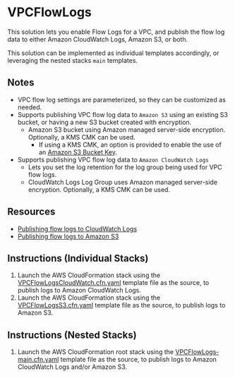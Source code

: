 # VPCFlowLogs

This solution lets you enable Flow Logs for a VPC, and publish the flow log data to either Amazon CloudWatch Logs, Amazon S3, or both.

This solution can be implemented as individual templates accordingly, or leveraging the nested stacks `main` templates.

## Notes

- VPC flow log settings are parameterized, so they can be customized as needed.
- Supports publishing VPC flow log data to `Amazon S3` using an existing S3 bucket, or having a new S3 bucket created with encryption.
  - Amazon S3 bucket using Amazon managed server-side encryption. Optionally, a KMS CMK can be used.
    - If using a KMS CMK, an option is provided to enable the use of an
      [Amazon S3 Bucket Key](https://docs.aws.amazon.com/AmazonS3/latest/user-guide/enable-bucket-key.html).
- Supports publishing VPC flow log data to `Amazon CloudWatch Logs`
  - Lets you set the log retention for the log group being used for VPC flow logs.
  - CloudWatch Logs Log Group uses Amazon managed server-side encryption. Optionally, a KMS CMK can be used.

## Resources

- [Publishing flow logs to CloudWatch Logs](https://docs.aws.amazon.com/vpc/latest/userguide/flow-logs-cwl.html)
- [Publishing flow logs to Amazon S3](https://docs.aws.amazon.com/vpc/latest/userguide/flow-logs-s3.html)

## Instructions (Individual Stacks)

1. Launch the AWS CloudFormation stack using the [VPCFlowLogsCloudWatch.cfn.yaml](templates/VPCFlowLogsCloudWatch.cfn.yaml) template file as the
   source, to publish logs to Amazon CloudWatch Logs.
2. Launch the AWS CloudFormation stack using the [VPCFlowLogsS3.cfn.yaml](templates/VPCFlowLogsS3.cfn.yaml) template file as the source, to publish
   logs to Amazon S3.

## Instructions (Nested Stacks)

1. Launch the AWS CloudFormation root stack using the [VPCFlowLogs-main.cfn.yaml](templates/VPCFlowLogs-main.cfn.yaml) template file as the source, to
   publish logs to Amazon CloudWatch Logs and/or Amazon S3.
